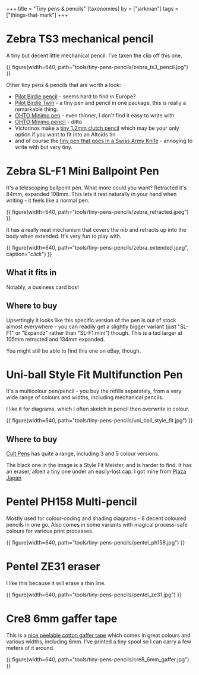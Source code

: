 +++
title = "Tiny pens & pencils"
[taxonomies]
by = ["jarkman"]
tags = ["things-that-mark"]
+++



# Zebra TS3 mechanical pencil

A tiny but decent little mechanical pencil. I've taken the clip off this one.

{{ figure(width=640, path="tools/tiny-pens-pencils/zebra_ts3_pencil.jpg") }}

Other tiny pens & pencils that are worth a look:
- [Pilot Birdie pencil](https://www.discovery-japan.me/category/select/pid/51110/language/en/currency/JPY) - seems hard to find in Europe?
- [Pilot Birdie Twin](https://www.pilotpen.eu/en/collections/product-categories/birdie-twin-mechanical-pencil-0-5-mm.html) - a tiny pen and pencil in one package, this is really a remarkable thing.
- [OHTO Minimo pen](https://cultpens.com/products/ohto-minimo-ballpoint-pen) - even thinner, I don't find it easy to write with
- [OHTO Minimo pencil](https://cultpens.com/products/ohto-minimo-mechanical-pencil) - ditto
- Victorinox make a [tiny 1.2mm clutch pencil](https://www.swissworld.it/en/victorinox-spare-mini-pencil.html) which may be your only option if you want to fit into an Altoids tin
- and of course the [tiny pen that goes in a Swiss Army Knife](https://www.knivesandtools.co.uk/en/pt/-victorinox-a-3644-pen-large.htm) - annoying to write with but very tiny.




# Zebra SL-F1 Mini Ballpoint Pen

It's a telescoping ballpoint pen. What more could you want? Retracted it's 84mm, expanded 108mm. This lets it rest naturally in your hand when writing - it feels like a normal pen.

{{ figure(width=640, path="tools/tiny-pens-pencils/zebra_retracted.jpeg") }}

It has a really neat mechanism that covers the nib and retracts up into the body when
extended. It's very fun to play with.

{{ figure(width=640, path="tools/tiny-pens-pencils/zebra_extended.jpeg", caption="*click*") }}

## What it fits in
Notably, a business card box!

## Where to buy
Upsettingly it looks like this specific version of the pen is out of stock almost everywhere -
you can readily get a slightly bigger variant (just "SL-F1" or "Expandz" rather than
"SL-F1 mini") though. This is a tad larger at 105mm retracted and 134mm expanded. 

You might still be able to find this one on eBay, though.


# Uni-ball Style Fit Multifunction Pen

It's a multicolour pen/pencil - you buy the refills separately, from a very wide range of colours and widths, including mechanical pencils.

I like it for diagrams, which I often sketch in pencil then overwrite in colour.

{{ figure(width=640, path="tools/tiny-pens-pencils/uni_ball_style_fit.jpg") }}

## Where to buy

[Cult Pens](https://cultpens.com/products/uni-ball-style-fit-customisable-5-colour-multifunction-pen) has quite a range, including 3 and 5 colour versions.

The black one in the image is a Style Fit Meister, and is harder to find. It has an eraser, albeit a tiny one under an easily-lost cap.
I got mine from [Plaza Japan](https://www.plazajapan.com/4902778137345/?setCurrencyId=1&gad_source=1)

# Pentel PH158 Multi-pencil

Mostly used for colour-coding and shading diagrams - 8 decent coloured pencils in one go. Also comes in some variants with magical process-safe colours for various print processes.

{{ figure(width=640, path="tools/tiny-pens-pencils/pentel_ph158.jpg") }}

# Pentel ZE31 eraser

I like this because it will erase a thin line.

{{ figure(width=640, path="tools/tiny-pens-pencils/pentel_ze31.jpg") }}

# Cre8 6mm gaffer tape

This is a [nice peelable cotton gaffer tape](https://cre8tapes.com/product/non-reflective-gaffer-cre8-nrg/) which comes in great colours and various widths, including 6mm. I've printed a tiny spool so I can carry a few meters of it around.

{{ figure(width=640, path="tools/tiny-pens-pencils/cre8_6mm_gaffer.jpg") }}
